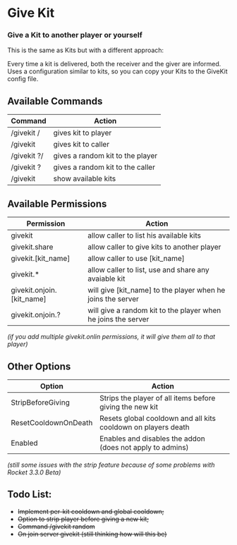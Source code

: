 ﻿# Give Kit
### Give a Kit to another player or yourself

This is the same as Kits but with a different approach:

Every time a kit is delivered, both the receiver and the giver are informed.
Uses a configuration similar to kits, so you can copy your Kits to the GiveKit config file.


## Available Commands
Command | Action
------- | -------
/givekit <kit>/<player>					| gives kit to player
/givekit <kit>							| gives kit to caller
/givekit ?/<player>						| gives a random kit to the player
/givekit ?								| gives a random kit to the caller
/givekit								| show available kits


## Available Permissions
Permission | Action
------- | -------
<Command>givekit</Command>				| allow caller to list his available kits
<Command>givekit.share</Command>			| allow caller to give kits to another player
<Command>givekit.[kit_name]</Command>			| allow caller to use [kit_name]
<Command>givekit.*</Command>				| allow caller to list, use and share any avaiable kit
<Command>givekit.onjoin.[kit_name]</Command>		| will give [kit_name] to the player when he joins the server
<Command>givekit.onjoin.?</Command>		| will give a random kit to the player when he joins the server
_(if you add multiple givekit.onlin permissions, it will give them all to that player)_


## Other Options
Option | Action
------- | -------
StripBeforeGiving					| Strips the player of all items before giving the new kit 
ResetCooldownOnDeath				| Resets global cooldown and all kits cooldown on players death
Enabled								| Enables and disables the addon (does not apply to admins)
_(still some issues with the strip feature because of some problems with Rocket 3.3.0 Beta)_


## Todo List:
* ~~Implement per-kit cooldown and global cooldown;~~
* ~~Option to strip player before giving a new kit;~~
* ~~Command /givekit random~~
* ~~On join server givekit (still thinking how will this be)~~

